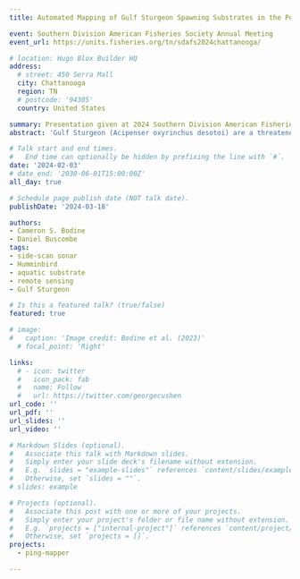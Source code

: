 ```yaml
---
title: Automated Mapping of Gulf Sturgeon Spawning Substrates in the Pearl and Pascagoula River Basins [Conference Session]

event: Southern Division American Fisheries Society Annual Meeting
event_url: https://units.fisheries.org/tn/sdafs2024chattanooga/

# location: Hugo Blox Builder HQ
address:
  # street: 450 Serra Mall
  city: Chattanooga
  region: TN
  # postcode: '94305'
  country: United States

summary: Presentation given at 2024 Southern Division American Fisheries Society Annual Meeting.
abstract: 'Gulf Sturgeon (Acipenser oxyrinchus desotoi) are a threatened anadromous fish species which are reliant on rocky substrates in freshwater river systems for spawning. Several spawning grounds have been documented across the Suwannee, Apalachicola, Choctawhatchee, Yellow, and Escambia river basins which comprise the eastern extent of the species range. In contrast, only one spawning ground has been located on the Pascagoula river basin while no spawning grounds have been identified on the Pearl river basin. Effective restoration of the Pearl and Pascagoula Gulf Sturgeon populations requires information on the extent and location of potential spawning grounds to evaluate the quality and prioritize restoration of these habitats. Recreation-grade side scan sonar (SSS) instruments, or fishfinders, have proven an effective tool for rapidly surveying river habitats. However, existing methods for processing sonar mosaics and generating substrate maps requires a high degree of human-intervention and expertise, which limits the accessibility, efficiency, and reproducibility of these approaches. To address this issue, we developed a new open-source and freely available Python-based software called PING-Mapper to map suitable spawning substrates in these systems. PING-Mapper is an end-to-end framework for surveying and mapping aquatic systems at large spatial extents reproducibly, with minimal intervention from the user. Over 1,000 km of river habitats have been imaged with Humminbird® side imaging systems and PING-Mapper workflows have automatically predicted and mapped substrates with deep neural network models trained on data from the Pearl and the Pascagoula. The new maps provide a means of identifying reaches with potential Gulf Sturgeon spawning grounds across this large spatial extent, which will contribute to the recovery of the species.'

# Talk start and end times.
#   End time can optionally be hidden by prefixing the line with `#`.
date: '2024-02-03'
# date_end: '2030-06-01T15:00:00Z'
all_day: true

# Schedule page publish date (NOT talk date).
publishDate: '2024-03-18'

authors: 
- Cameron S. Bodine
- Daniel Buscombe
tags:
- side-scan sonar
- Humminbird
- aquatic substrate
- remote sensing
- Gulf Sturgeon

# Is this a featured talk? (true/false)
featured: true

# image:
#   caption: 'Image credit: Bodine et al. (2023)'
  # focal_point: 'Right'

links:
  # - icon: twitter
  #   icon_pack: fab
  #   name: Follow
  #   url: https://twitter.com/georgecushen
url_code: ''
url_pdf: ''
url_slides: ''
url_video: ''

# Markdown Slides (optional).
#   Associate this talk with Markdown slides.
#   Simply enter your slide deck's filename without extension.
#   E.g. `slides = "example-slides"` references `content/slides/example-slides.md`.
#   Otherwise, set `slides = ""`.
# slides: example

# Projects (optional).
#   Associate this post with one or more of your projects.
#   Simply enter your project's folder or file name without extension.
#   E.g. `projects = ["internal-project"]` references `content/project/deep-learning/index.md`.
#   Otherwise, set `projects = []`.
projects:
  - ping-mapper

---
```


<!-- {{% callout note %}}
Click on the **Slides** button above to view the built-in slides feature.
{{% /callout %}}

Slides can be added in a few ways:

- **Create** slides using Hugo Blox Builder's [_Slides_](https://docs.hugoblox.com/reference/content-types/) feature and link using `slides` parameter in the front matter of the talk file
- **Upload** an existing slide deck to `static/` and link using `url_slides` parameter in the front matter of the talk file
- **Embed** your slides (e.g. Google Slides) or presentation video on this page using [shortcodes](https://docs.hugoblox.com/reference/markdown/).

Further event details, including [page elements](https://docs.hugoblox.com/reference/markdown/) such as image galleries, can be added to the body of this page. -->






